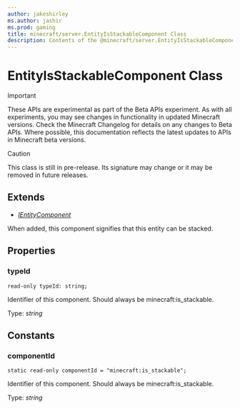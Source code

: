 ```yaml
---
author: jakeshirley
ms.author: jashir
ms.prod: gaming
title: minecraft/server.EntityIsStackableComponent Class
description: Contents of the @minecraft/server.EntityIsStackableComponent class.
---
```

# EntityIsStackableComponent Class
>[!IMPORTANT]
>These APIs are experimental as part of the Beta APIs experiment. As with all experiments, you may see changes in functionality in updated Minecraft versions. Check the Minecraft Changelog for details on any changes to Beta APIs. Where possible, this documentation reflects the latest updates to APIs in Minecraft beta versions.

> [!CAUTION]
> This class is still in pre-release.  Its signature may change or it may be removed in future releases.

## Extends
- [*IEntityComponent*](IEntityComponent.md)

When added, this component signifies that this entity can be stacked.

## Properties

### **typeId**
`read-only typeId: string;`

Identifier of this component. Should always be minecraft:is_stackable.

Type: *string*

## Constants

### **componentId**
`static read-only componentId = "minecraft:is_stackable";`

Identifier of this component. Should always be minecraft:is_stackable.

Type: *string*